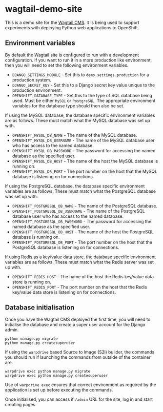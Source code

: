 # wagtail-demo-site

This is a demo site for the [Wagtail CMS](https://wagtail.io). It is being used to support experiments with deploying Python web applications to OpenShift.

## Environment variables

By default the Wagtail site is configured to run with a development configuration. If you want to run it in a more production like environment, then you will need to set the following environment variables.

* ``DJANGO_SETTINGS_MODULE`` - Set this to ``demo.settings.production`` for a production system.
* ``DJANGO_SECRET_KEY`` - Set this to a Django secret key value unique to the production environment.
* ``OPENSHIFT_DATABASE_TYPE`` - Set this to the type of SQL database being used. Must be either ``MySQL`` or ``PostgreSQL``. The appropriate environment variables for the database type should then also be set.

If using the MySQL database, the database specific environment variables are as follows. These must match what the MySQL database was set up with.

* ``OPENSHIFT_MYSQL_DB_NAME`` - The name of the MySQL database.
* ``OPENSHIFT_MYSQL_DB_USERNAME`` - The name of the MySQL database user who has access to the named database.
* ``OPENSHIFT_MYSQL_DB_PASSWORD`` - The password for accessing the named database as the specified user.
* ``OPENSHIFT_MYSQL_DB_HOST`` - The name of the host the MySQL database is running on.
* ``OPENSHIFT_MYSQL_DB_PORT`` - The port number on the host that the MySQL database is listening on for connections.

If using the PostgreSQL database, the database specific environment variables are as follows. These must match what the PostgreSQL database was set up with.

* ``OPENSHIFT_POSTGRESQL_DB_NAME`` - The name of the PostgreSQL database.
* ``OPENSHIFT_POSTGRESQL_DB_USERNAME`` - The name of the PostgreSQL database user who has access to the named database.
* ``OPENSHIFT_POSTGRESQL_DB_PASSWORD`` - The password for accessing the named database as the specified user.
* ``OPENSHIFT_POSTGRESQL_DB_HOST`` - The name of the host the PostgreSQL database is running on.
* ``OPENSHIFT_POSTGRESQL_DB_PORT`` - The port number on the host that the PostgreSQL database is listening on for connections.

If using Redis as a key/value data store, the database specific environment variables are as follows. These must match what the Redis server was set up with.

* ``OPENSHIFT_REDIS_HOST`` - The name of the host the Redis key/value data store is running on.
* ``OPENSHIFT_REDIS_PORT`` - The port number on the host that the Redis key/value data store is listening on for connections.


## Database initialisation

Once you have the Wagtail CMS deployed the first time, you will need to initialise the database and create a super user account for the Django admin.

```
python manage.py migrate
python manage.py createsuperuser
```

If using the ``warpdrive`` based Source to Image (S2I) builder, the commands you should run if launching the commands from outside of the container are:

```
warpdrive exec python manage.py migrate
warpdrive exec python manage.py createsuperuser
```

Use of ``warpdrive exec`` ensures that correct environment as required by the application is set up before executing the commands.

Once initialised, you can access if ``/admin`` URL for the site, log in and start creating pages.



